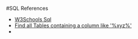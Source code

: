 #SQL References

- [W3Schools Sql](https://www.w3schools.com/sql/default.asp)
- [Find all Tables containing a column like '%xyz%'](https://stackoverflow.com/questions/4849652/find-all-tables-containing-column-with-specified-name-ms-sql-server)
- 
